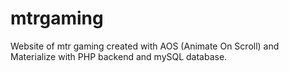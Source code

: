 # mtrgaming
Website of mtr gaming created with AOS (Animate On Scroll) and Materialize with PHP backend and mySQL database.
